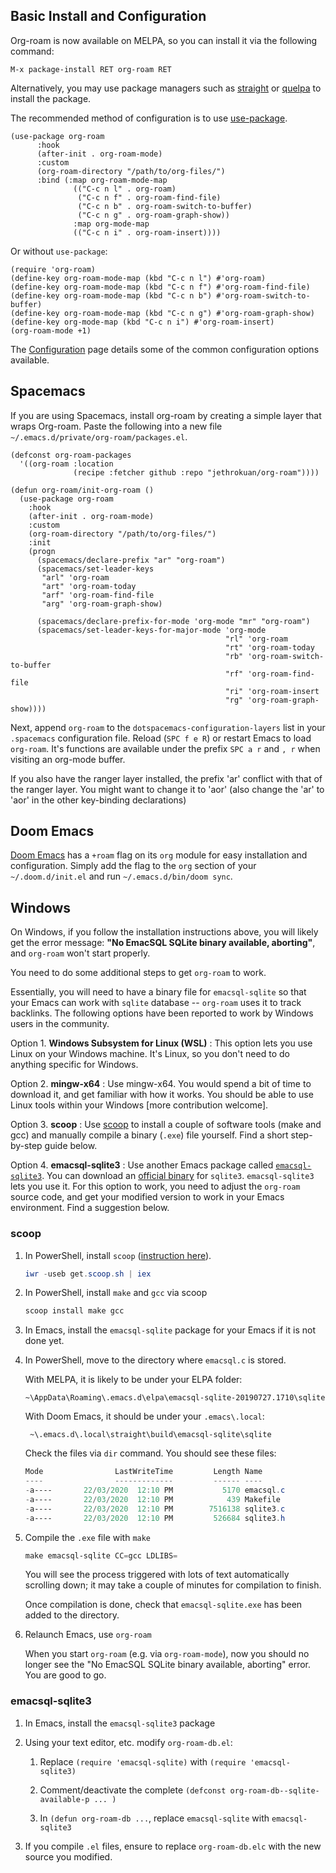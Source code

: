 ## Basic Install and Configuration

Org-roam is now available on MELPA, so you can install it via the following
command:

```
M-x package-install RET org-roam RET
```

Alternatively, you may use package managers such as [straight][straight] or
[quelpa][quelpa] to install the package.

The recommended method of configuration is to use [use-package][use-package].

```emacs-lisp
(use-package org-roam
      :hook 
      (after-init . org-roam-mode)
      :custom
      (org-roam-directory "/path/to/org-files/")
      :bind (:map org-roam-mode-map
              (("C-c n l" . org-roam)
               ("C-c n f" . org-roam-find-file)
               ("C-c n b" . org-roam-switch-to-buffer)
               ("C-c n g" . org-roam-graph-show))
              :map org-mode-map
              (("C-c n i" . org-roam-insert))))
```

Or without `use-package`:

```emacs-lisp
(require 'org-roam)
(define-key org-roam-mode-map (kbd "C-c n l") #'org-roam)
(define-key org-roam-mode-map (kbd "C-c n f") #'org-roam-find-file)
(define-key org-roam-mode-map (kbd "C-c n b") #'org-roam-switch-to-buffer)
(define-key org-roam-mode-map (kbd "C-c n g") #'org-roam-graph-show)
(define-key org-mode-map (kbd "C-c n i") #'org-roam-insert)
(org-roam-mode +1)
```

The [Configuration](configuration.md) page details some of the common
configuration options available.

## Spacemacs

If you are using Spacemacs, install org-roam by creating a simple layer that
wraps Org-roam. Paste the following into a new file
`~/.emacs.d/private/org-roam/packages.el`.

```emacs-lisp
(defconst org-roam-packages
  '((org-roam :location
              (recipe :fetcher github :repo "jethrokuan/org-roam"))))

(defun org-roam/init-org-roam ()
  (use-package org-roam
    :hook
    (after-init . org-roam-mode)
    :custom
    (org-roam-directory "/path/to/org-files/")
    :init
    (progn
      (spacemacs/declare-prefix "ar" "org-roam")
      (spacemacs/set-leader-keys
       "arl" 'org-roam
       "art" 'org-roam-today
       "arf" 'org-roam-find-file
       "arg" 'org-roam-graph-show)

      (spacemacs/declare-prefix-for-mode 'org-mode "mr" "org-roam")
      (spacemacs/set-leader-keys-for-major-mode 'org-mode
                                                "rl" 'org-roam
                                                "rt" 'org-roam-today
                                                "rb" 'org-roam-switch-to-buffer
                                                "rf" 'org-roam-find-file
                                                "ri" 'org-roam-insert
                                                "rg" 'org-roam-graph-show))))
```

Next, append `org-roam` to the `dotspacemacs-configuration-layers`
list in your `.spacemacs` configuration file. Reload (`SPC f e R`) or
restart Emacs to load `org-roam`. It's functions are available under
the prefix `SPC a r` and `, r` when visiting an org-mode buffer.

If you also have the ranger layer installed, the prefix 'ar' conflict
with that of the ranger layer. You might want to change it to 'aor'
(also change the 'ar' to 'aor' in the other key-binding declarations)

## Doom Emacs

[Doom Emacs][doom] has a `+roam` flag on its `org` module for easy 
installation and configuration. Simply add the flag to the `org` section
of your `~/.doom.d/init.el` and run `~/.emacs.d/bin/doom sync`.

[use-package]: https://github.com/jwiegley/use-package
[straight]: https://github.com/raxod502/straight.el
[quelpa]: https://github.com/quelpa/quelpa
[doom]: https://github.com/hlissner/doom-emacs
[doom-getting-started]: https://github.com/hlissner/doom-emacs/blob/develop/docs/getting_started.org#configuring-packages

## Windows

On Windows, if you follow the installation instructions above, you will likely get the error message: **"No EmacSQL SQLite binary available, aborting"**, and `org-roam` won't start properly.

You need to do some additional steps to get `org-roam` to work. 

Essentially, you will need to have a binary file for `emacsql-sqlite` so that your Emacs can work with `sqlite` database -- `org-roam` uses it to track backlinks. The following options have been reported to work by Windows users in the community.

Option 1. **Windows Subsystem for Linux (WSL)** 
: This option lets you use Linux on your Windows machine. It's Linux, so you don't need to do anything specific for Windows. 

Option 2. **mingw-x64**
: Use mingw-x64. You would spend a bit of time to download it, and get familiar with how it works. You should be able to use Linux tools within your Windows [more contribution welcome].

Option 3. **scoop**
: Use [scoop](https://scoop.sh/) to install a couple of software tools (make and gcc) and manually compile a binary (`.exe`) file yourself. Find a short step-by-step guide below.

Option 4. **emacsql-sqlite3**
: Use another Emacs package called [`emacsql-sqlite3`](https://github.com/cireu/emacsql-sqlite3). You can download an [official binary](https://sqlite.org/download.html) for `sqlite3`. `emacsql-sqlite3` lets you use it. For this option to work, you need to adjust the `org-roam` source code, and get your modified version to work in your Emacs environment. Find a suggestion below.

### scoop
1. In PowerShell, install `scoop` ([instruction here](https://scoop.sh/)).

   ```powershell
   iwr -useb get.scoop.sh | iex
   ```

2. In PowerShell, install `make` and `gcc` via scoop

   ```powershell
   scoop install make gcc
   ```

3. In Emacs, install the `emacsql-sqlite` package for your Emacs if it is not done yet.

4. In PowerShell, move to the directory where `emacsql.c` is stored.

   With MELPA, it is likely to be under your ELPA folder:

   ```
   ~\AppData\Roaming\.emacs.d\elpa\emacsql-sqlite-20190727.1710\sqlite
   ```

   With Doom Emacs, it should be under your `.emacs\.local`:

   ```
    ~\.emacs.d\.local\straight\build\emacsql-sqlite\sqlite
   ```

   Check the files via `dir` command. You should see these files:

   ```powershell
   Mode                LastWriteTime         Length Name
   ----                -------------         ------ ----
   -a----       22/03/2020  12:10 PM           5170 emacsql.c
   -a----       22/03/2020  12:10 PM            439 Makefile
   -a----       22/03/2020  12:10 PM        7516138 sqlite3.c
   -a----       22/03/2020  12:10 PM         526684 sqlite3.h
   ```

5. Compile the `.exe` file with `make`


   ```powershell
   make emacsql-sqlite CC=gcc LDLIBS=
   ```

    You will see the process triggered with lots of text automatically scrolling down; it may take a couple of minutes for compilation to finish.

    Once compilation is done, check that `emacsql-sqlite.exe` has been added to the directory.

6. Relaunch Emacs, use `org-roam`
   
   When you start `org-roam` (e.g. via `org-roam-mode`), now you should no longer see the "No EmacSQL SQLite binary available, aborting" error. You are good to go.


### emacsql-sqlite3

1. In Emacs, install the `emacsql-sqlite3` package

2. Using your text editor, etc. modify `org-roam-db.el`:

    1. Replace `(require 'emacsql-sqlite)` with `(require 'emacsql-sqlite3)`

    2. Comment/deactivate the complete `(defconst org-roam-db--sqlite-available-p ... )`

    3. In `(defun org-roam-db ...`, replace `emacsql-sqlite`
with `emacsql-sqlite3`

3. If you compile `.el` files, ensure to replace `org-roam-db.elc` with the new source you modified.
